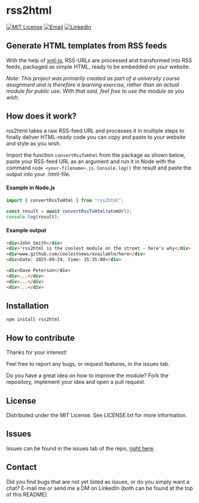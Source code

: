 # rss2html

[![MIT License](https://img.shields.io/badge/License-MIT-green?style=for-the-badge)](https://github.com/lambergmiki/matgeneratorn/blob/main/LICENSE.txt)
[![Email](https://img.shields.io/badge/Email-miki@mikilamberg.me-blue?style=for-the-badge&logo=gmail&logoColor=white)](mailto:miki@mikilamberg.me)
[![LinkedIn](https://img.shields.io/badge/LinkedIn-Profile-0077B5?style=for-the-badge&logo=linkedin&logoColor=white)](https://www.linkedin.com/in/lambergmiki)

## Generate HTML templates from RSS feeds

With the help of <a href="https://www.npmjs.com/package/xml-js">xml-js</a>, RSS-URLs are processed and transformed into RSS feeds, packaged as simple HTML, ready to be embedded on your website.

_Note: This project was primarily created as part of a university course assignment and is therefore a learning exercise, rather than an actual module for public use. With that said, feel free to use the module as you wish._

## How does it work?

rss2html takes a raw RSS-feed URL and processes it in multiple steps to finally deliver HTML-ready code you can copy and paste to your website and style as you wish.

Import the function `convertRssToHtml` from the package as shown below, paste your RSS-feed URL as an argument and run it in Node with the command `node <your-filename>.js`. `Console.log()` the result and paste the output into your .html-file.

#### Example in Node.js

```javascript
import { convertRssToHtml } from "rss2html";

const result = await convertRssToHtml(atomUrl);
console.log(result);
```

#### Example output

```html
<div>John Smith</div>
<div>'rss2html is the coolest module on the street - here's why</div>
<div>www.github.com/coolestnews/available/here</div>
<div>Date: 2025-09-24, time: 15:35:00</div>

<div>Dave Peterson</div>
<div>...</div>
<div>...</div>
<div>...</div>
```

## Installation

```
npm install rss2html
```

## How to contribute

Thanks for your interest!

Feel free to report any bugs, or request features, in the issues tab.

Do you have a great idea on how to improve the module? Fork the repository, implement your idea and open a pull request.

## License

Distributed under the MIT License. See LICENSE.txt for more information.

## Issues

Issues can be found in the issues tab of the repo, [right here](https://github.com/lambergmiki/L2-module/issues).

## Contact

Did you find bugs that are not yet listed as issues, or do you simply want a chat? E-mail me or send me a DM on LinkedIn (both can be found at the top of this README).
